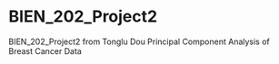 # BIEN_202_Project2
BIEN_202_Project2 from Tonglu Dou
Principal Component Analysis of Breast Cancer Data
